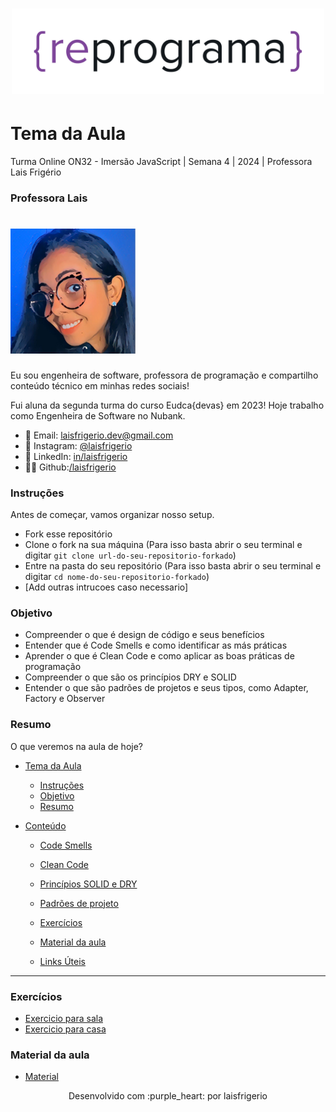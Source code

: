 <h1 align="center">
  <img src="assets/reprograma-fundos-claros.png" alt="logo reprograma" width="500">
</h1>

# Tema da Aula

Turma Online ON32 - Imersão JavaScript | Semana 4 | 2024 | Professora Lais Frigério

### Professora Lais

<h1>
  <img src="./assets/lais.png" alt="foto lais" width="200">
</h1>

Eu sou engenheira de software, professora de programação e compartilho conteúdo técnico em minhas redes sociais!

Fui aluna da segunda turma do curso Eudca{devas} em 2023!
Hoje trabalho como Engenheira de Software no Nubank.

- 💌 Email: laisfrigerio.dev@gmail.com
- 📸 Instagram: [@laisfrigerio](https://www.instagram.com/laisfrigerio/)
- 💼 LinkedIn: [in/laisfrigerio](https://www.linkedin.com/in/laisfrigerio/)
- 👩‍💻 Github:[/laisfrigerio](https://github.com/laisfrigerio)

### Instruções

Antes de começar, vamos organizar nosso setup.

- Fork esse repositório
- Clone o fork na sua máquina (Para isso basta abrir o seu terminal e digitar `git clone url-do-seu-repositorio-forkado`)
- Entre na pasta do seu repositório (Para isso basta abrir o seu terminal e digitar `cd nome-do-seu-repositorio-forkado`)
- [Add outras intrucoes caso necessario]

### Objetivo

- Compreender o que é design de código e seus benefícios
- Entender que é Code Smells e como identificar as más práticas
- Aprender o que é Clean Code e como aplicar as boas práticas de programação
- Compreender o que são os princípios DRY e SOLID
- Entender o que são padrões de projetos e seus tipos, como Adapter, Factory e Observer

### Resumo

O que veremos na aula de hoje?

- [Tema da Aula](#tema-da-aula)

  - [Instruções](#instruções)
  - [Objetivo](#objetivo)
  - [Resumo](#resumo)

- [Conteúdo](#conteúdo)

  - [Code Smells](./material/01-code-smells.md)
  - [Clean Code](./material/02-clean-code.md)
  - [Princípios SOLID e DRY](./03-material/solid-dry.md)
  - [Padrões de projeto](./04-material/design-patterns.md)

  - [Exercícios](#exercícios)
  - [Material da aula](#material-da-aula)
  - [Links Úteis](./material/05-links-uteis.md)

---

### Exercícios

- [Exercicio para sala](/exercicios/para-sala/)
- [Exercicio para casa](/exercicios/para-casa/)

### Material da aula

- [Material](/material)

<p align="center">
Desenvolvido com :purple_heart: por laisfrigerio
</p>

